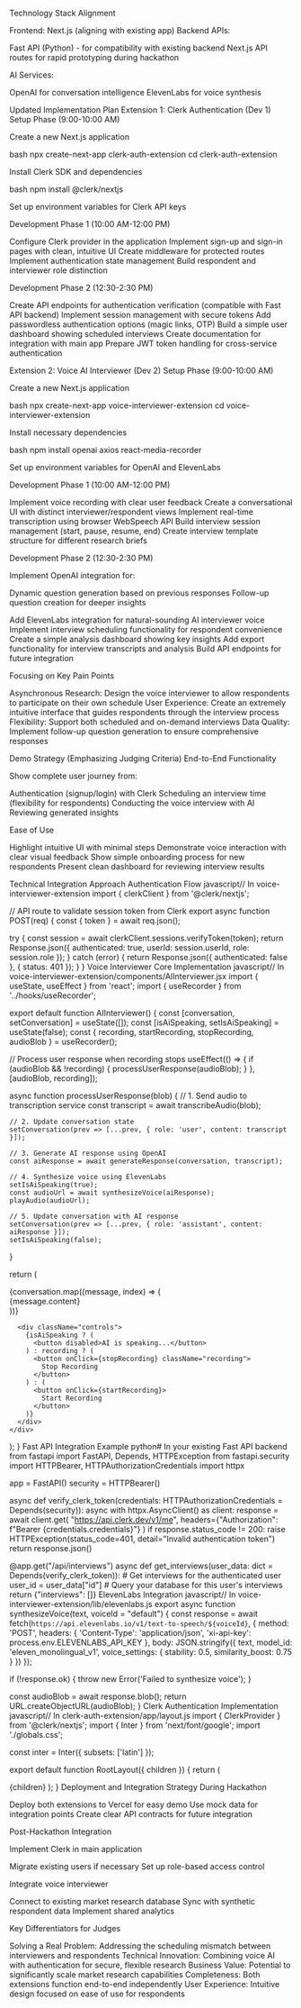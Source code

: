 Technology Stack Alignment

Frontend: Next.js (aligning with existing app)
Backend APIs:

Fast API (Python) - for compatibility with existing backend
Next.js API routes for rapid prototyping during hackathon

AI Services:

OpenAI for conversation intelligence
ElevenLabs for voice synthesis

Updated Implementation Plan
Extension 1: Clerk Authentication (Dev 1)
Setup Phase (9:00-10:00 AM)

Create a new Next.js application

bash npx create-next-app clerk-auth-extension
cd clerk-auth-extension

Install Clerk SDK and dependencies

bash npm install @clerk/nextjs

Set up environment variables for Clerk API keys

Development Phase 1 (10:00 AM-12:00 PM)

Configure Clerk provider in the application
Implement sign-up and sign-in pages with clean, intuitive UI
Create middleware for protected routes
Implement authentication state management
Build respondent and interviewer role distinction

Development Phase 2 (12:30-2:30 PM)

Create API endpoints for authentication verification (compatible with Fast API backend)
Implement session management with secure tokens
Add passwordless authentication options (magic links, OTP)
Build a simple user dashboard showing scheduled interviews
Create documentation for integration with main app
Prepare JWT token handling for cross-service authentication

Extension 2: Voice AI Interviewer (Dev 2)
Setup Phase (9:00-10:00 AM)

Create a new Next.js application

bash npx create-next-app voice-interviewer-extension
cd voice-interviewer-extension

Install necessary dependencies

bash npm install openai axios react-media-recorder

Set up environment variables for OpenAI and ElevenLabs

Development Phase 1 (10:00 AM-12:00 PM)

Implement voice recording with clear user feedback
Create a conversational UI with distinct interviewer/respondent views
Implement real-time transcription using browser WebSpeech API
Build interview session management (start, pause, resume, end)
Create interview template structure for different research briefs

Development Phase 2 (12:30-2:30 PM)

Implement OpenAI integration for:

Dynamic question generation based on previous responses
Follow-up question creation for deeper insights

Add ElevenLabs integration for natural-sounding AI interviewer voice
Implement interview scheduling functionality for respondent convenience
Create a simple analysis dashboard showing key insights
Add export functionality for interview transcripts and analysis
Build API endpoints for future integration

Focusing on Key Pain Points

Asynchronous Research: Design the voice interviewer to allow respondents to participate on their own schedule
User Experience: Create an extremely intuitive interface that guides respondents through the interview process
Flexibility: Support both scheduled and on-demand interviews
Data Quality: Implement follow-up question generation to ensure comprehensive responses

Demo Strategy (Emphasizing Judging Criteria)
End-to-End Functionality

Show complete user journey from:

Authentication (signup/login) with Clerk
Scheduling an interview time (flexibility for respondents)
Conducting the voice interview with AI
Reviewing generated insights

Ease of Use

Highlight intuitive UI with minimal steps
Demonstrate voice interaction with clear visual feedback
Show simple onboarding process for new respondents
Present clean dashboard for reviewing interview results

Technical Integration Approach
Authentication Flow
javascript// In voice-interviewer-extension
import { clerkClient } from '@clerk/nextjs';

// API route to validate session token from Clerk
export async function POST(req) {
const { token } = await req.json();

try {
const session = await clerkClient.sessions.verifyToken(token);
return Response.json({
authenticated: true,
userId: session.userId,
role: session.role
});
} catch (error) {
return Response.json({ authenticated: false }, { status: 401 });
}
}
Voice Interviewer Core Implementation
javascript// In voice-interviewer-extension/components/AIInterviewer.jsx
import { useState, useEffect } from 'react';
import { useRecorder } from '../hooks/useRecorder';

export default function AIInterviewer() {
const [conversation, setConversation] = useState([]);
const [isAiSpeaking, setIsAiSpeaking] = useState(false);
const { recording, startRecording, stopRecording, audioBlob } = useRecorder();

// Process user response when recording stops
useEffect(() => {
if (audioBlob && !recording) {
processUserResponse(audioBlob);
}
}, [audioBlob, recording]);

async function processUserResponse(blob) {
// 1. Send audio to transcription service
const transcript = await transcribeAudio(blob);

    // 2. Update conversation state
    setConversation(prev => [...prev, { role: 'user', content: transcript }]);

    // 3. Generate AI response using OpenAI
    const aiResponse = await generateResponse(conversation, transcript);

    // 4. Synthesize voice using ElevenLabs
    setIsAiSpeaking(true);
    const audioUrl = await synthesizeVoice(aiResponse);
    playAudio(audioUrl);

    // 5. Update conversation with AI response
    setConversation(prev => [...prev, { role: 'assistant', content: aiResponse }]);
    setIsAiSpeaking(false);

}

return (
<div className="interview-container">
<div className="conversation-display">
{conversation.map((message, index) => (
<div key={index} className={`message ${message.role}`}>
{message.content}
</div>
))}
</div>

      <div className="controls">
        {isAiSpeaking ? (
          <button disabled>AI is speaking...</button>
        ) : recording ? (
          <button onClick={stopRecording} className="recording">
            Stop Recording
          </button>
        ) : (
          <button onClick={startRecording}>
            Start Recording
          </button>
        )}
      </div>
    </div>

);
}
Fast API Integration Example
python# In your existing Fast API backend
from fastapi import FastAPI, Depends, HTTPException
from fastapi.security import HTTPBearer, HTTPAuthorizationCredentials
import httpx

app = FastAPI()
security = HTTPBearer()

async def verify_clerk_token(credentials: HTTPAuthorizationCredentials = Depends(security)):
async with httpx.AsyncClient() as client:
response = await client.get(
"https://api.clerk.dev/v1/me",
headers={"Authorization": f"Bearer {credentials.credentials}"}
)
if response.status_code != 200:
raise HTTPException(status_code=401, detail="Invalid authentication token")
return response.json()

@app.get("/api/interviews")
async def get_interviews(user_data: dict = Depends(verify_clerk_token)): # Get interviews for the authenticated user
user_id = user_data["id"] # Query your database for this user's interviews
return {"interviews": []}
ElevenLabs Integration
javascript// In voice-interviewer-extension/lib/elevenlabs.js
export async function synthesizeVoice(text, voiceId = "default") {
const response = await fetch(`https://api.elevenlabs.io/v1/text-to-speech/${voiceId}`, {
method: 'POST',
headers: {
'Content-Type': 'application/json',
'xi-api-key': process.env.ELEVENLABS_API_KEY
},
body: JSON.stringify({
text,
model_id: 'eleven_monolingual_v1',
voice_settings: {
stability: 0.5,
similarity_boost: 0.75
}
})
});

if (!response.ok) {
throw new Error('Failed to synthesize voice');
}

const audioBlob = await response.blob();
return URL.createObjectURL(audioBlob);
}
Clerk Authentication Implementation
javascript// In clerk-auth-extension/app/layout.js
import { ClerkProvider } from '@clerk/nextjs';
import { Inter } from 'next/font/google';
import './globals.css';

const inter = Inter({ subsets: ['latin'] });

export default function RootLayout({ children }) {
return (
<ClerkProvider>
<html lang="en">
<body className={inter.className}>{children}</body>
</html>
</ClerkProvider>
);
}
Deployment and Integration Strategy
During Hackathon

Deploy both extensions to Vercel for easy demo
Use mock data for integration points
Create clear API contracts for future integration

Post-Hackathon Integration

Implement Clerk in main application

Migrate existing users if necessary
Set up role-based access control

Integrate voice interviewer

Connect to existing market research database
Sync with synthetic respondent data
Implement shared analytics

Key Differentiators for Judges

Solving a Real Problem: Addressing the scheduling mismatch between interviewers and respondents
Technical Innovation: Combining voice AI with authentication for secure, flexible research
Business Value: Potential to significantly scale market research capabilities
Completeness: Both extensions function end-to-end independently
User Experience: Intuitive design focused on ease of use for respondents
